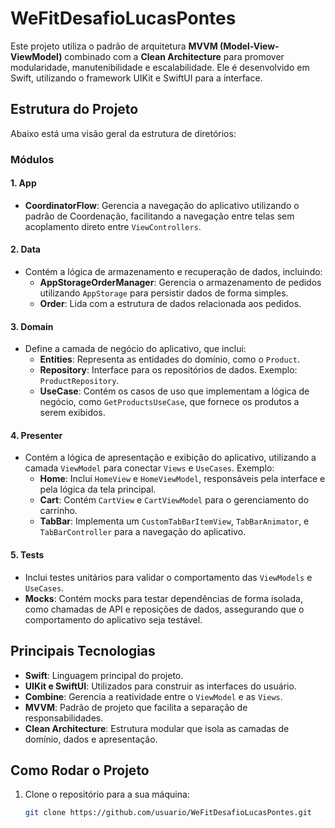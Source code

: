# WeFitDesafioLucasPontes

Este projeto utiliza o padrão de arquitetura **MVVM (Model-View-ViewModel)** combinado com a **Clean Architecture** para promover modularidade, manutenibilidade e escalabilidade. Ele é desenvolvido em Swift, utilizando o framework UIKit e SwiftUI para a interface.

## Estrutura do Projeto

Abaixo está uma visão geral da estrutura de diretórios:


### Módulos

#### 1. **App**
   - **CoordinatorFlow**: Gerencia a navegação do aplicativo utilizando o padrão de Coordenação, facilitando a navegação entre telas sem acoplamento direto entre `ViewControllers`.

#### 2. **Data**
   - Contém a lógica de armazenamento e recuperação de dados, incluindo:
     - **AppStorageOrderManager**: Gerencia o armazenamento de pedidos utilizando `AppStorage` para persistir dados de forma simples.
     - **Order**: Lida com a estrutura de dados relacionada aos pedidos.

#### 3. **Domain**
   - Define a camada de negócio do aplicativo, que inclui:
     - **Entities**: Representa as entidades do domínio, como o `Product`.
     - **Repository**: Interface para os repositórios de dados. Exemplo: `ProductRepository`.
     - **UseCase**: Contém os casos de uso que implementam a lógica de negócio, como `GetProductsUseCase`, que fornece os produtos a serem exibidos.

#### 4. **Presenter**
   - Contém a lógica de apresentação e exibição do aplicativo, utilizando a camada `ViewModel` para conectar `Views` e `UseCases`. Exemplo:
     - **Home**: Inclui `HomeView` e `HomeViewModel`, responsáveis pela interface e pela lógica da tela principal.
     - **Cart**: Contém `CartView` e `CartViewModel` para o gerenciamento do carrinho.
     - **TabBar**: Implementa um `CustomTabBarItemView`, `TabBarAnimator`, e `TabBarController` para a navegação do aplicativo.

#### 5. **Tests**
   - Inclui testes unitários para validar o comportamento das `ViewModels` e `UseCases`.
   - **Mocks**: Contém mocks para testar dependências de forma isolada, como chamadas de API e reposições de dados, assegurando que o comportamento do aplicativo seja testável.

## Principais Tecnologias

- **Swift**: Linguagem principal do projeto.
- **UIKit e SwiftUI**: Utilizados para construir as interfaces do usuário.
- **Combine**: Gerencia a reatividade entre o `ViewModel` e as `Views`.
- **MVVM**: Padrão de projeto que facilita a separação de responsabilidades.
- **Clean Architecture**: Estrutura modular que isola as camadas de domínio, dados e apresentação.

## Como Rodar o Projeto

1. Clone o repositório para a sua máquina:
   ```bash
   git clone https://github.com/usuario/WeFitDesafioLucasPontes.git
